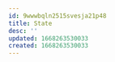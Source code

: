 ```yaml
---
id: 9wwwbqln2515svesja21p48
title: State
desc: ''
updated: 1668263530033
created: 1668263530033
---
```

